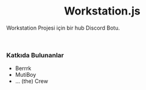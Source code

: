<h1 align="center">Workstation.js</h1>
<p>Workstation Projesi için bir hub Discord Botu.</p>
<br>
<h3>Katkıda Bulunanlar</h3>
<ul>
    <li>Berrrk</li>
    <li>MutiBoy</li>
    <li>... (the) Crew</li>
</ul>
